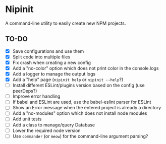 # Nipinit

A command-line utility to easily create new NPM projects.

## TO-DO
- [x] Save configurations and use them
- [x] Split code into multiple files
- [x] Fix crash when creating a new config
- [x] Add a "no-color" option which does not print color in the console.logs
- [x] Add a logger to manage the output logs
- [x] Add a "help" page (`nipinit help` or `nipinit --help`?)
- [ ] Install different ESLint/plugins version based on the config (use peerDeps?)
- [ ] Improve error handling
- [ ] If babel and ESLint are used, use the babel-eslint parser for ESLint
- [ ] Show an Error message when the entered project is already a directory
- [ ] Add a "no-modules" option which does not install node modules
- [ ] Add unit tests
- [ ] Add a class to manage/query Database
- [ ] Lower the required node version
- [ ] Use `commander` (or `meow`) for the command-line argument parsing?
